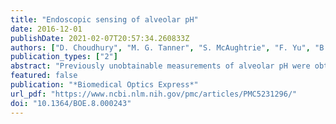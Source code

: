 ```yaml
---
title: "Endoscopic sensing of alveolar pH"
date: 2016-12-01
publishDate: 2021-02-07T20:57:34.260833Z
authors: ["D. Choudhury", "M. G. Tanner", "S. McAughtrie", "F. Yu", "B. Mills", "T. R. Choudhary", "S. Seth", "T. H. Craven", "J. M. Stone", "I. K. Mati", "C. J. Campbell", "M. Bradley", "C. K. I. Williams", "K. Dhaliwal", "T. A. Birks", "R. R. Thomson"]
publication_types: ["2"]
abstract: "Previously unobtainable measurements of alveolar pH were obtained using an endoscope-deployable optrode. The pH sensing was achieved using functionalized gold nanoshell sensors and surface enhanced Raman spectroscopy (SERS). The optrode consisted of an asymmetric dual-core optical fiber designed for spatially separating the optical pump delivery and signal collection, in order to circumvent the unwanted Raman signal generated within the fiber. Using this approach, we demonstrate a ~100-fold increase in SERS signal-to-fiber background ratio, and demonstrate multiple site pH sensing with a measurement accuracy of ± 0.07 pH units in the respiratory acini of an ex vivo ovine lung model. We also demonstrate that alveolar pH changes in response to ventilation."
featured: false
publication: "*Biomedical Optics Express*"
url_pdf: "https://www.ncbi.nlm.nih.gov/pmc/articles/PMC5231296/"
doi: "10.1364/BOE.8.000243"
---
```


